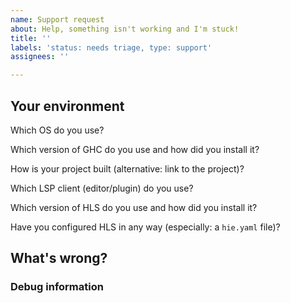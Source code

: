 ```yaml
---
name: Support request
about: Help, something isn't working and I'm stuck!
title: ''
labels: 'status: needs triage, type: support'
assignees: ''

---
```


<!--
Before asking for support, please take a look at the [troubleshooting guide](https://haskell-language-server.readthedocs.io/en/latest/troubleshooting.html).
This explains some common issues and will also help you to find the information that the issue template asks for.
-->

## Your environment 

<!--
Everything in this section is optional, but it does help us to debug your issue!
-->

Which OS do you use?
<!-- Windows, MacOS, Ubuntu, ArchLinux, etc... -->
Which version of GHC do you use and how did you install it?
<!-- 9.0.2 from stack/ghcup, etc. -->
How is your project built (alternative: link to the project)?

Which LSP client (editor/plugin) do you use?
<!-- Neovim+LanguageClient-neovim, emacs+lsp-mode, VS Codium+vscode-haskell, etc... -->
Which version of HLS do you use and how did you install it?
<!-- 1.7.0.1 from ghcup, etc. -->
Have you configured HLS in any way (especially: a `hie.yaml` file)?

## What's wrong?

<!-- What's not working? What have you tried? -->

### Debug information

<!-- Include any useful debug information, such as relevant log snippets. -->

